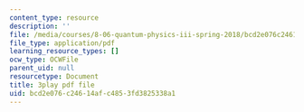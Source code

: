 ```yaml
---
content_type: resource
description: ''
file: /media/courses/8-06-quantum-physics-iii-spring-2018/bcd2e076c24614afc4853fd3825338a1_aY8iTiAfRzs.pdf
file_type: application/pdf
learning_resource_types: []
ocw_type: OCWFile
parent_uid: null
resourcetype: Document
title: 3play pdf file
uid: bcd2e076-c246-14af-c485-3fd3825338a1
---
```

